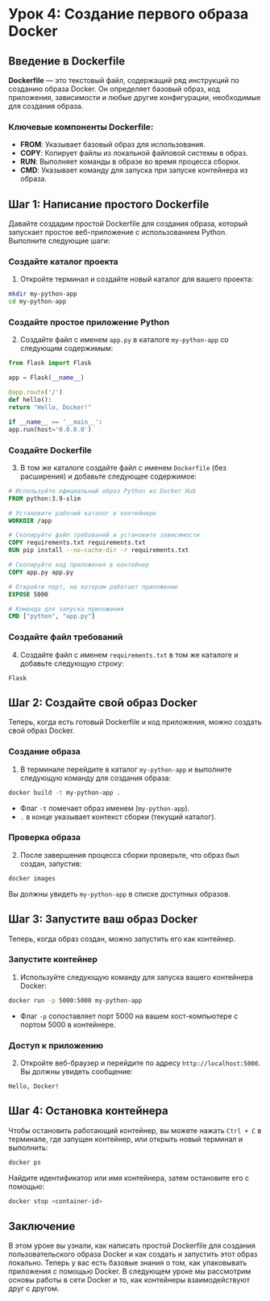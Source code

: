 # Урок 4: Создание первого образа Docker

## Введение в Dockerfile

**Dockerfile** — это текстовый файл, содержащий ряд инструкций по созданию образа Docker. Он определяет базовый образ, код приложения, зависимости и любые другие конфигурации, необходимые для создания образа.

### Ключевые компоненты Dockerfile:
- **FROM**: Указывает базовый образ для использования.
- **COPY**: Копирует файлы из локальной файловой системы в образ.
- **RUN**: Выполняет команды в образе во время процесса сборки.
- **CMD**: Указывает команду для запуска при запуске контейнера из образа.

## Шаг 1: Написание простого Dockerfile

Давайте создадим простой Dockerfile для создания образа, который запускает простое веб-приложение с использованием Python. Выполните следующие шаги:

### Создайте каталог проекта

1. Откройте терминал и создайте новый каталог для вашего проекта:

```bash
mkdir my-python-app
cd my-python-app
```

### Создайте простое приложение Python

2. Создайте файл с именем `app.py` в каталоге `my-python-app` со следующим содержимым:

```python
from flask import Flask

app = Flask(__name__)

@app.route('/')
def hello():
return "Hello, Docker!"

if __name__ == '__main__':
app.run(host='0.0.0.0')
```

### Создайте Dockerfile

3. В том же каталоге создайте файл с именем `Dockerfile` (без расширения) и добавьте следующее содержимое:

```dockerfile
# Используйте официальный образ Python из Docker Hub
FROM python:3.9-slim

# Установите рабочий каталог в контейнере
WORKDIR /app

# Скопируйте файл требований и установите зависимости
COPY requirements.txt requirements.txt
RUN pip install --no-cache-dir -r requirements.txt

# Скопируйте код приложения в контейнер
COPY app.py app.py

# Откройте порт, на котором работает приложение
EXPOSE 5000

# Команда для запуска приложения
CMD ["python", "app.py"]
```

### Создайте файл требований

4. Создайте файл с именем `requirements.txt` в том же каталоге и добавьте следующую строку:

```
Flask
```

## Шаг 2: Создайте свой образ Docker

Теперь, когда есть готовый Dockerfile и код приложения, можно создать свой образ Docker.

### Создание образа

1. В терминале перейдите в каталог `my-python-app`  и выполните следующую команду для создания образа:

```bash
docker build -t my-python-app .
```

- Флаг `-t` помечает образ именем (`my-python-app`).
- `.` в конце указывает контекст сборки (текущий каталог).

### Проверка образа

2. После завершения процесса сборки проверьте, что образ был создан, запустив:

```bash
docker images
```

Вы должны увидеть `my-python-app` в списке доступных образов.

## Шаг 3: Запустите ваш образ Docker

Теперь, когда образ создан, можно запустить его как контейнер.

### Запустите контейнер

1. Используйте следующую команду для запуска вашего контейнера Docker:

```bash
docker run -p 5000:5000 my-python-app
```

- Флаг `-p` сопоставляет порт 5000 на вашем хост-компьютере с портом 5000 в контейнере.

### Доступ к приложению

2. Откройте веб-браузер и перейдите по адресу `http://localhost:5000`. Вы должны увидеть сообщение:

```
Hello, Docker!

```

## Шаг 4: Остановка контейнера

Чтобы остановить работающий контейнер, вы можете нажать `Ctrl + C` в терминале, где запущен контейнер, или открыть новый терминал и выполнить:

```bash
docker ps
```

Найдите идентификатор или имя контейнера, затем остановите его с помощью:

```bash
docker stop <container-id>
```

## Заключение

В этом уроке вы узнали, как написать простой Dockerfile для создания пользовательского образа Docker и как создать и запустить этот образ локально. Теперь у вас есть базовые знания о том, как упаковывать приложения с помощью Docker. В следующем уроке мы рассмотрим основы работы в сети Docker и то, как контейнеры взаимодействуют друг с другом.
